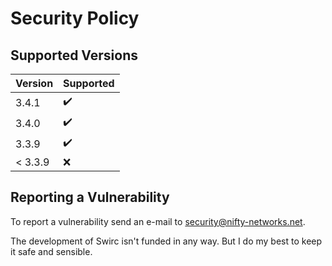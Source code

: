 # Security Policy #

## Supported Versions ##

| Version | Supported          |
| ------- | ------------------ |
| 3.4.1   | :heavy_check_mark: |
| 3.4.0   | :heavy_check_mark: |
| 3.3.9   | :heavy_check_mark: |
| < 3.3.9 | :x:                |

## Reporting a Vulnerability ##

To report a vulnerability send an e-mail to [security@nifty-networks.net](mailto:security@nifty-networks.net).

The development of Swirc isn't funded in any way. But I do my best to keep it safe and sensible.
